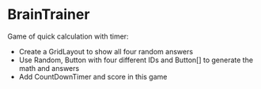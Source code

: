# BrainTrainer
Game of quick calculation with timer:
- Create a GridLayout to show all four random answers
- Use Random, Button with four different IDs and Button[] to generate the math and answers
- Add CountDownTimer and score in this game
